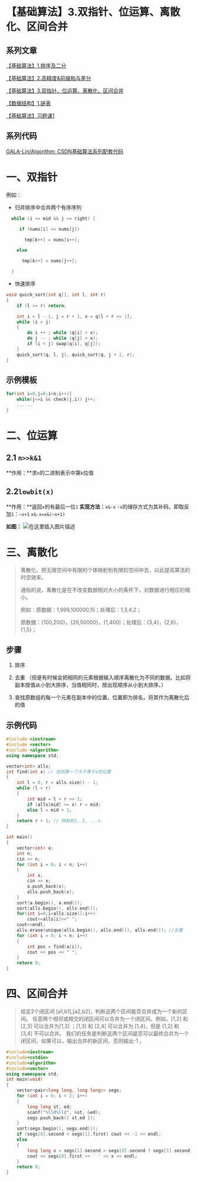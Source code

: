 ﻿---
icon: pen-to-square
date: 2025-04-23
cover: https://img.picui.cn/free/2025/06/15/684eb82931fbc.jpg
category:
- 基础算法学习笔记
tag:
  - 双指针
  - 位运算
  - 离散化
  - 区间合并
---

# 【基础算法】3.双指针、位运算、离散化、区间合并


## 系列文章

[【基础算法】1.排序及二分](https://blog.csdn.net/2302_79000266/article/details/144505896)

[【基础算法】2.高精度&前缀和与差分](https://blog.csdn.net/2302_79000266/article/details/144608856)

[【基础算法】3.双指针、位运算、离散化、区间合并](https://blog.csdn.net/2302_79000266/article/details/144634985)

[【数据结构】1.链表](https://blog.csdn.net/2302_79000266/article/details/144653279)

[【基础算法】习题课1](https://blog.csdn.net/2302_79000266/article/details/145040073?fromshare=blogdetail&sharetype=blogdetail&sharerId=145040073&sharerefer=PC&sharesource=2302_79000266&sharefrom=from_link)

## 系列代码

[GALA-Lin/Algorithm: CSDN基础算法系列配套代码](https://github.com/GALA-Lin/Algorithm)

# 一、双指针

例如：

- 归并排序中合并两个有序序列

```cpp
  while (i <= mid && j <= right) {

     if (nums[i] <= nums[j])

       tmp[k++] = nums[i++];

    else

      tmp[k++] = nums[j++];

  }
```

- 快速排序

```cpp
void quick_sort(int q[], int l, int r)
{
    if (l >= r) return;

    int i = l - 1, j = r + 1, x = q[l + r >> 1];
    while (i < j)
    {
        do i ++ ; while (q[i] < x);
        do j -- ; while (q[j] > x);
        if (i < j) swap(q[i], q[j]);
    }
    quick_sort(q, l, j), quick_sort(q, j + 1, r);
}
```

## 示例模板

```cpp
for(int i=0,j=0;i<n;i++){
    while(j<=i && check(j,i)) j++;
    ......
}
```

# 二、位运算
## 2.1 `n>>k&1`

**作用：**求`n`的二进制表示中第`k`位值

## 2.2`lowbit(x)`

**作用：**返回`x`的有最后一位`1`
**实现方法：**`x&-x`
`-x`的储存方式为其补码，即取反加`1`：`~x+1`
`x&-x=x&(~x+1)`

**如图：**
![在这里插入图片描述](https://i-blog.csdnimg.cn/direct/6ef58928df8940d688851ee02337b3dd.png)

# 三、离散化
> 离散化，把无限空间中有限的个体映射到有限的空间中去，以此提高算法的时空效率。
>
> 通俗的说，离散化是在不改变数据相对大小的条件下，对数据进行相应的缩小。
>
> 例如：原数据：1,999,100000,15；处理后：1,3,4,2；
>
> 原数据：{100,200}，{20,50000}，{1,400}；处理后：{3,4}，{2,6}，{1,5}；

## 步骤

1. 排序

2. 去重
（但是有时候会把相同的元素根据输入顺序离散化为不同的数据。比如将副本按值从小到大排序，当值相同时，按出现顺序从小到大排序。）

3. 查找原数组的每一个元素在副本中的位置，位置即为排名，将其作为离散化后的值

## 示例代码 
```cpp
#include <iostream>
#include <vector>
#include <algorithm>
using namespace std;

vector<int> alls;
int find(int x) // 找到第一个大于等于x的位置
{
    int l = 0, r = alls.size() - 1;
    while (l < r)
    {
        int mid = l + r >> 1;
        if (alls[mid] >= x) r = mid;
        else l = mid + 1;
    }
    return r + 1; // 映射到1, 2, ...n
}

int main()
{
    vector<int> a;
    int n;
    cin >> n;
    for (int i = 0; i < n; i++)
    {
        int x;
        cin >> x;
        a.push_back(x);
        alls.push_back(x);
    }
    sort(a.begin(), a.end());
    sort(alls.begin(), alls.end());
    for(int i=0;i<alls.size();i++)
        cout<<alls[i]<<" ";
    cout<<endl;
    alls.erase(unique(alls.begin(), alls.end()), alls.end()); //去重
    for (int i = 0; i < n; i++)
    {
        int pos = find(a[i]);
        cout << pos << " ";
    }
    return 0;
}
```
# 四、区间合并
>给定2个闭区间 [a1,b1],[a2,b2]，判断这两个区间能否合并成为一个新的区间。
任意两个相邻或相交的闭区间可以合并为一个闭区间。例如，[1,2] 和 [2,3] 可以合并为[1,3] ；[1,3] 和 [2,4] 可以合并为 [1,4]，但是 [1,2] 和 [3,4] 不可以合并。
我们的任务是判断这两个区间是否可以最终合并为一个闭区间，如果可以，输出合并的新区间，否则输出-1 。
```cpp
#include<iostream>
#include<cstdio>
#include<algorithm>
#include<vector>
using namespace std;
int main(void)
{
	vector<pair<long long, long long>> segs;
	for (int i = 0; i < 2; i++)
	{
		long long st, ed;
		scanf("%lld%lld", &st, &ed);
		segs.push_back({ st,ed });
	}
	sort(segs.begin(), segs.end());
	if (segs[0].second < segs[1].first) cout << -1 << endl;
	else
	{
		long long x = segs[1].second > segs[0].second ? segs[1].second : segs[0].second;//把最大的右端点更新一下
		cout << segs[0].first << ' ' << x << endl;
	}
	return 0;
}
```

